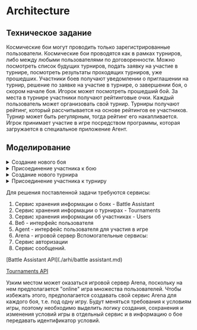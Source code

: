 # Architecture

## Техническое задание
Космические бои могут проводить только зарегистрированные пользователи. Космические бои проводятся как в рамках турниров, либо между любыми пользователями по договоренности.
Можно посмотреть список будущих турниров, подать заявку на участие в турнире, посмотреть результаты проходящих турниров, уже прошедших.
Участники боев получают уведомлении о приглашении на турнир, решение по заявке на участие в турнире, о завершении боя, о скором начале боя. Игорок может посмотреть прошедший бой. За места в турнире участники получают рейтинговые очки.
Каждый пользователь может организовать свой турнир. Турниры получают рейтинг, который рассчитывается на основе рейтингов ее участников. Турнир может быть регулярным, тогда рейтинг его накапливается.
Игрок принимает участие в игре посредством программы, которая загружается в специальное приложение Агент.

## Моделирование
<details>
<summary>Создание нового боя</summary>

![Создание нового боя](./arhi/new battle.png "new battle")

</details>

<details>
<summary>Присоединение участника к бою</summary>

![Присоединение участника к бою](./arhi/invate battle.png "invite battle")

</details>

<details>
<summary>Создание нового турнира</summary>

![Создание нового турнира](./arhi/new tour.png "new tournament")

</details>


<details>
<summary>Присоединение участника к турниру</summary>

![Присоединение участника к турниру](./arhi/invate tour.png "invite tournament")

</details>

Для решения поставленной задачи требуются сервисы:
1. Сервис хранения информации о боях - Battle Assistant
2. Сервис хранения информации о турнирах - Tournaments
3. Сервис хранения информации об участниках - Users
4. Веб - интерфейс пользователя
5. Agent - интерфейс пользователя для участия в игре
6. Arena - игровой сервер
Вспомогательные сервисы:
7. Сервис авторизации
8. Сервис сообщений.

[Battle Assistant API](./arhi/battle assistant.md)

[Tournaments API](./arhi/tournaments.md)

Узким местом может оказаться игровой сервер Arena, поскольку на нем предполагается "online" игра множества пользователей.
Чтобы избежать этого, предполагается создавать свой сервис Arena для каждого боя, т.е. под одну игру.
Будут меняться требования к условиям игры, поэтому необходимо выделить логику создания, сохранения и изменения условий игры в отдельный сервис 
и в информацию о бое передавать идентификатор условий.



